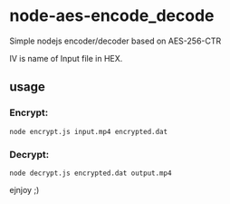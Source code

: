 # node-aes-encode_decode
Simple nodejs encoder/decoder based on AES-256-CTR

IV is name of Input file in HEX.

## usage
### Encrypt:
```node encrypt.js input.mp4 encrypted.dat```

### Decrypt:
```node decrypt.js encrypted.dat output.mp4```

ejnjoy ;) 
